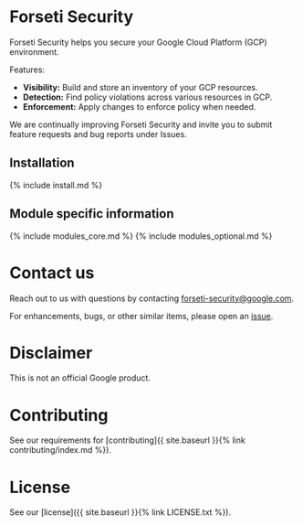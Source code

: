---
---
# Forseti Security
Forseti Security helps you secure your Google Cloud Platform (GCP) environment.

Features:

* **Visibility:** Build and store an inventory of your GCP resources.
* **Detection:** Find policy violations across various resources in GCP.
* **Enforcement:** Apply changes to enforce policy when needed.

We are continually improving Forseti Security and invite you to submit feature
requests and bug reports under Issues.

## Installation
{% include install.md %}

## Module specific information
{% include modules_core.md %}
{% include modules_optional.md %}

# Contact us
Reach out to us with questions by contacting
[forseti-security@google.com](mailto:forseti-security@google.com).

For enhancements, bugs, or other similar items, please open an
[issue](https://github.com/GoogleCloudPlatform/forseti-security/issues).

# Disclaimer
This is not an official Google product.

# Contributing
See our requirements for [contributing]{{ site.baseurl }}{% link contributing/index.md %}).

# License
See our [license]({{ site.baseurl }}{% link LICENSE.txt %}).